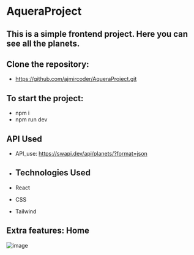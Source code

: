 # AqueraProject

 ## This is a simple frontend project. Here you can see all the planets.

## Clone the repository:

- https://github.com/ajmircoder/AqueraProject.git
##

## To start the project:

- npm i
- npm run dev

## API Used

- API_use: https://swapi.dev/api/planets/?format=json
  
- ## Technologies Used
  
- React
- CSS
- Tailwind

## Extra features: Home 

![image](https://github.com/ajmircoder/AqueraProject/assets/127777945/89fc9b19-2700-461f-95ae-26edce573f0f)
